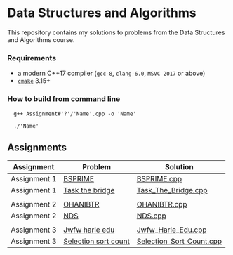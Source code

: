 # Data Structures and Algorithms

This repository contains my solutions to problems from the Data Structures and Algorithms course.

### Requirements
* a modern C++17 compiler (`gcc-8`, `clang-6.0`, `MSVC 2017` or above)
* [`cmake`](https://cmake.org) 3.15+

### How to build from command line

```shell
  g++ Assignment#'?'/'Name'.cpp -o 'Name'
```

```shell
  ./'Name' 
```


## Assignments

| Assignment | Problem                                                                                                   | Solution                                                                  |
|------------|-----------------------------------------------------------------------------------------------------------|---------------------------------------------------------------------------|
| Assignment 1 | [BSPRIME](https://www.spoj.com/problems/BSPRIME/)                                                         | [BSPRIME.cpp](Assignment#1/BSPRIME.cpp)                                   |
| Assignment 1 | [Task the bridge](https://szkopul.edu.pl/problemset/problem/QOI_596ZIIk4CbamVRXVvbAI/site/?key=statement) | [Task_The_Bridge.cpp](Assignment#1/QOI_596ZIIk4CbamVRXVvbAI.cpp) |
|  |                                                                                                           |                                                                           |
| Assignment 2 | [OHANIBTR](https://www.spoj.com/problems/OHANIBTR/)                                                       | [OHANIBTR.cpp](Assignment#2/OHANIBTR.cpp)                                 |
| Assignment 2 | [NDS](https://www.spoj.com/problems/NDS/)                                                                 | [NDS.cpp](Assignment#2/NDS.cpp)                                           |
|  |                                                                                                           |                                                                           |
| Assignment 3 | [Jwfw harie edu](https://codeforces.com/gym/103860/problem/J)                                             | [Jwfw_Harie_Edu.cpp](Assignment#3/Jwfw_Harie_Edu.cpp)                     |
| Assignment 3 | [Selection sort count](https://codeforces.com/gym/103860/problem/C)                                       | [Selection_Sort_Count.cpp](Assignment#3/Selection_Sort_Count.cpp)         |
